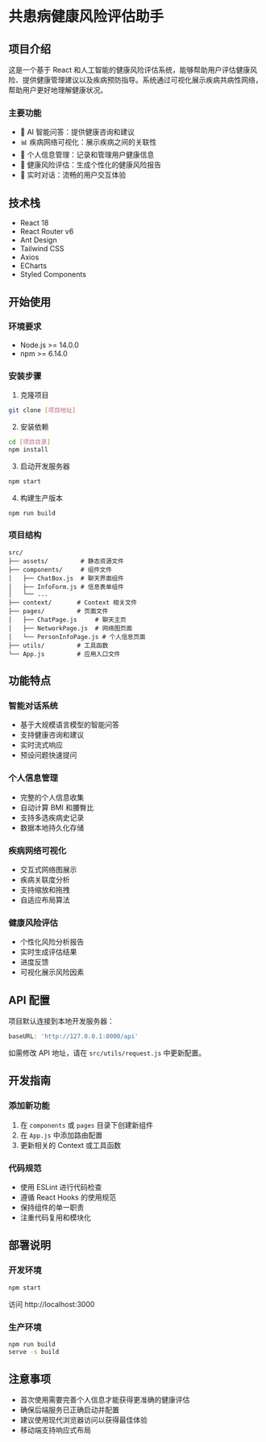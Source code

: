 # 共患病健康风险评估助手

## 项目介绍
这是一个基于 React 和人工智能的健康风险评估系统，能够帮助用户评估健康风险、提供健康管理建议以及疾病预防指导。系统通过可视化展示疾病共病性网络，帮助用户更好地理解健康状况。

### 主要功能
- 🤖 AI 智能问答：提供健康咨询和建议
- 📊 疾病网络可视化：展示疾病之间的关联性
- 👤 个人信息管理：记录和管理用户健康信息
- 📝 健康风险评估：生成个性化的健康风险报告
- 💬 实时对话：流畅的用户交互体验

## 技术栈
- React 18
- React Router v6
- Ant Design
- Tailwind CSS
- Axios
- ECharts
- Styled Components

## 开始使用

### 环境要求
- Node.js >= 14.0.0
- npm >= 6.14.0

### 安装步骤

1. 克隆项目
```bash
git clone [项目地址]
```

2. 安装依赖
```bash
cd [项目目录]
npm install
```

3. 启动开发服务器
```bash
npm start
```

4. 构建生产版本
```bash
npm run build
```

### 项目结构
```
src/
├── assets/         # 静态资源文件
├── components/     # 组件文件
│   ├── ChatBox.js  # 聊天界面组件
│   ├── InfoForm.js # 信息表单组件
│   └── ...
├── context/       # Context 相关文件
├── pages/         # 页面文件
│   ├── ChatPage.js     # 聊天主页
│   ├── NetworkPage.js  # 网络图页面
│   └── PersonInfoPage.js # 个人信息页面
├── utils/         # 工具函数
└── App.js         # 应用入口文件
```

## 功能特点

### 智能对话系统
- 基于大规模语言模型的智能问答
- 支持健康咨询和建议
- 实时流式响应
- 预设问题快速提问

### 个人信息管理
- 完整的个人信息收集
- 自动计算 BMI 和腰臀比
- 支持多选疾病史记录
- 数据本地持久化存储

### 疾病网络可视化
- 交互式网络图展示
- 疾病关联度分析
- 支持缩放和拖拽
- 自适应布局算法

### 健康风险评估
- 个性化风险分析报告
- 实时生成评估结果
- 进度反馈
- 可视化展示风险因素

## API 配置
项目默认连接到本地开发服务器：
```javascript
baseURL: 'http://127.0.0.1:8000/api'
```

如需修改 API 地址，请在 `src/utils/request.js` 中更新配置。

## 开发指南

### 添加新功能
1. 在 `components` 或 `pages` 目录下创建新组件
2. 在 `App.js` 中添加路由配置
3. 更新相关的 Context 或工具函数

### 代码规范
- 使用 ESLint 进行代码检查
- 遵循 React Hooks 的使用规范
- 保持组件的单一职责
- 注重代码复用和模块化

## 部署说明

### 开发环境
```bash
npm start
```
访问 http://localhost:3000

### 生产环境
```bash
npm run build
serve -s build
```

## 注意事项
- 首次使用需要完善个人信息才能获得更准确的健康评估
- 确保后端服务已正确启动并配置
- 建议使用现代浏览器访问以获得最佳体验
- 移动端支持响应式布局
